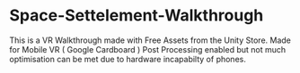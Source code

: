 # Space-Settelement-Walkthrough


This is a VR Walkthrough made with Free Assets from the Unity Store.
Made for Mobile VR ( Google Cardboard )
Post Processing enabled but not much optimisation can be met
due to hardware incapabilty of phones.
